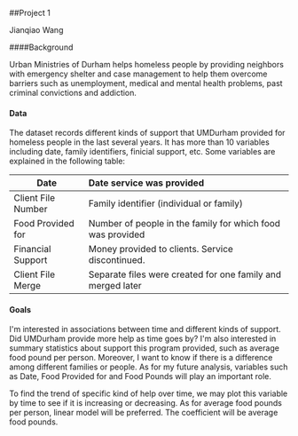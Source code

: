 ##Project 1

Jianqiao Wang

####Background

Urban Ministries of Durham helps homeless people by providing neighbors with emergency shelter and case management to help them overcome barriers such as unemployment, medical and mental health problems, past criminal convictions and addiction.

#### Data

The dataset records different kinds of support that UMDurham provided for homeless people in the last several years. It has more than 10 variables including date, family identifiers, finicial support, etc. Some variables are explained in the following table:

| Date               | Date service was provided                                   |
| ------------------ | :---------------------------------------------------------- |
| Client File Number | Family identifier (individual or family)                    |
| Food Provided for  | Number of people in the family for which food was provided  |
| Financial Support  | Money provided to clients. Service discontinued.            |
| Client File Merge  | Separate files were created for one family and merged later |

#### Goals

I'm interested in associations between time and different kinds of support. Did UMDurham provide more help as time goes by? I'm also interested in summary statistics about support this program provided, such as average food pound per person. Moreover, I want to know if there is a difference among different families or people. As for my future analysis, variables such as Date, Food Provided for and Food Pounds will play an important role.

To find the trend of specific kind of help over time, we may plot this variable by time to see if it is increasing or decreasing. As for average food pounds per person, linear model will be preferred. The coefficient will be average food pounds.

